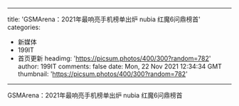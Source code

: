 
---
title: 'GSMArena：2021年最响亮手机榜单出炉 nubia 红魔6问鼎榜首'
categories: 
 - 新媒体
 - 199IT
 - 首页更新
headimg: 'https://picsum.photos/400/300?random=782'
author: 199IT
comments: false
date: Mon, 22 Nov 2021 12:34:34 GMT
thumbnail: 'https://picsum.photos/400/300?random=782'
---

<div>   
GSMArena：2021年最响亮手机榜单出炉 nubia 红魔6问鼎榜首  
</div>
            